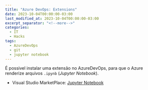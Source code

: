 ```yaml
---
title: "Azure DevOps: Extensions"
date: 2023-10-04T00:00:00-03:00
last_modified_at: 2023-10-04T00:00:00-03:00
excerpt_separator: "<!--more-->"
categories:
  - IT
  - Hacks
tags:
  - AzureDevOps
  - git
  - jupyter notebook
---
```


É possivel instalar uma extensão no AzureDevOps, para que o Azure renderize arquivos `.ipynb` (_Jupyter Notebook_).

- Visual Studio MarketPlace: [Jupyter Notebook](https://marketplace.visualstudio.com/items?itemName=ms-air-aiagility.ipynb-renderer)
